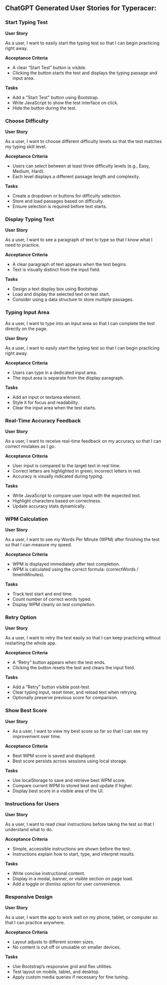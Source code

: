 ## ChatGPT Generated User Stories for Typeracer:

### Start Typing Test

**User Story**

As a user, I want to easily start the typing test so that I can begin practicing right away.

**Acceptance Criteria**

- A clear “Start Test” button is visible.
- Clicking the button starts the test and displays the typing passage and input area.

**Tasks**

- Add a "Start Test" button using Bootstrap.
- Write JavaScript to show the test interface on click.
- Hide the button during the test.

### Choose Difficulty

**User Story**

As a user, I want to choose different difficulty levels so that the test matches my typing skill level.

**Acceptance Criteria**

- Users can select between at least three difficulty levels (e.g., Easy, Medium, Hard).
- Each level displays a different passage length and complexity.

**Tasks**

- Create a dropdown or buttons for difficulty selection.
- Store and load passages based on difficulty.
- Ensure selection is required before test starts.

### Display Typing Text

**User Story**

As a user, I want to see a paragraph of text to type so that I know what I need to practice.

**Acceptance Criteria**

- A clear paragraph of text appears when the test begins.
- Text is visually distinct from the input field.

**Tasks**

- Design a text display box using Bootstrap.
- Load and display the selected text on test start.
- Consider using a data structure to store multiple passages.

### Typing Input Area

As a user, I want to type into an input area so that I can complete the test directly on the page.

**User Story**

As a user, I want to easily start the typing test so that I can begin practicing right away.

**Acceptance Criteria**

- Users can type in a dedicated input area.
- The input area is separate from the display paragraph.

**Tasks**

- Add an input or textarea element.
- Style it for focus and readability.
- Clear the input area when the test starts.

### Real-Time Accuracy Feedback

**User Story**

As a user, I want to receive real-time feedback on my accuracy so that I can correct mistakes as I go.

**Acceptance Criteria**

- User input is compared to the target text in real time.
- Correct letters are highlighted in green; incorrect letters in red.
- Accuracy is visually indicated during typing.

**Tasks**

- Write JavaScript to compare user input with the expected text.
- Highlight characters based on correctness.
- Update accuracy stats dynamically.

### WPM Calculation

**User Story**

As a user, I want to see my Words Per Minute (WPM) after finishing the test so that I can measure my speed.

**Acceptance Criteria**

- WPM is displayed immediately after test completion.
- WPM is calculated using the correct formula: (correctWords / timeInMinutes).

**Tasks**

- Track test start and end time.
- Count number of correct words typed.
- Display WPM clearly on test completion.

### Retry Option

**User Story**

As a user, I want to retry the test easily so that I can keep practicing without restarting the whole app.

**Acceptance Criteria**

- A “Retry” button appears when the test ends.
- Clicking the button resets the test and clears the input field.

**Tasks**

- Add a “Retry” button visible post-test.
- Clear typing input, reset timer, and reload text when retrying.
- Optionally preserve previous score for comparison.

### Show Best Score

**User Story**

- As a user, I want to view my best score so far so that I can see my improvement over time.

**Acceptance Criteria**

- Best WPM score is saved and displayed.
- Best score persists across sessions using local storage.

**Tasks**

- Use localStorage to save and retrieve best WPM score.
- Compare current WPM to stored best and update if higher.
- Display best score in a visible area of the UI.

### Instructions for Users

**User Story**

As a user, I want to read clear instructions before taking the test so that I understand what to do.

**Acceptance Criteria**

- Simple, accessible instructions are shown before the test.
- Instructions explain how to start, type, and interpret results.

**Tasks**

- Write concise instructional content.
- Display in a modal, banner, or visible section on page load.
- Add a toggle or dismiss option for user convenience.

### Responsive Design

**User Story**

As a user, I want the app to work well on my phone, tablet, or computer so that I can practice anywhere.

**Acceptance Criteria**

- Layout adjusts to different screen sizes.
- No content is cut off or unusable on smaller devices.

**Tasks**

- Use Bootstrap’s responsive grid and flex utilities.
- Test layout on mobile, tablet, and desktop.
- Apply custom media queries if necessary for fine tuning.